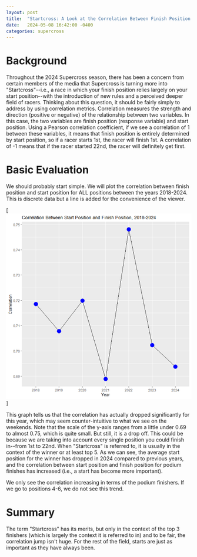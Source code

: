 ```yaml
---
layout: post
title:  "Startcross: A Look at the Correlation Between Finish Position and Start Position in Supercross"
date:   2024-05-08 16:42:00 -0400
categories: supercross
---
```

# Background
Throughout the 2024 Supercross season, there has been a concern from certain members of the media that Supercross is turning more into "Startcross"--i.e., a race in which your finish position relies largely on your start position--with the introduction of new rules and a perceived deeper field of racers. Thinking about this question, it should be fairly simply to address by using correlation metrics. Correlation measures the strength and direction (positive or negative) of the relationship between two variables. In this case, the two variables are finish position (response variable) and start position. Using a Pearson correlation coefficient, if we see a correlation of 1 between these variables, it means that finish position is entirely determined by start position, so if a racer starts 1st, the racer will finish 1st. A correlation of -1 means that if the racer started 22nd, the racer will definitely get first.

# Basic Evaluation
We should probably start simple. We will plot the correlation between finish position and start position for ALL positions between the years 2018-2024. This is discrete data but a line is added for the convenience of the viewer.

[![Correlation between finish position and start position over all years](../images/startcross/startpos_corr_allyears_allpos.png)]

This graph tells us that the correlation has actually dropped significantly for this year, which may seem counter-intuitive to what we see on the weekends. Note that the scale of the y-axis ranges from a little under 0.69 to almost 0.75, which is quite small. But still, it is a drop off. This could be because we are taking into account every single position you could finish in--from 1st to 22nd. When "Startcross" is referred to, it is usually in the context of the winner or at least top 5. As we can see, the average start position for the winner has dropped in 2024 compared to previous years, and the correlation between start position and finish position for podium finishes has increased (i.e., a start has become more important).

We only see the correlation increasing in terms of the podium finishers. If we go to positions 4-6, we do not see this trend.

# Summary
The term "Startcross" has its merits, but only in the context of the top 3 finishers (which is largely the context it is referred to in) and to be fair, the correlation jump isn't huge. For the rest of the field, starts are just as important as they have always been.
